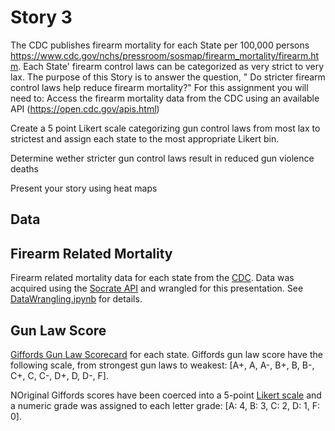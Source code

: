 # Story 3

The CDC publishes firearm mortality for each State per 100,000 persons https://www.cdc.gov/nchs/pressroom/sosmap/firearm_mortality/firearm.htm. Each State' firearm control laws can be categorized as very strict to very lax. The purpose of this Story is to answer the question, " Do stricter firearm control laws help reduce firearm mortality?"
For this assignment you will need to:
Access the firearm mortality data from the CDC using an available API (https://open.cdc.gov/apis.html)

Create a 5 point Likert scale categorizing gun control laws from most lax to strictest and assign each state to the most appropriate Likert bin.

Determine wether stricter gun control laws result in reduced gun violence deaths

Present your story using  heat maps

## Data

## Firearm Related Mortality
Firearm related mortality data for each state from the [CDC](https://www.cdc.gov/nchs/pressroom/sosmap/firearm_mortality/firearm.htm). Data was acquired using the [Socrate API](https://dev.socrata.com) and wrangled for this presentation. See [DataWrangling.ipynb](https://github.com/CUNY-SPS-Data-Science-Program/your-bio-himalayahall/blob/main/Story%203/DataWrangling.ipynb) for details.

## Gun Law Score
[Giffords Gun Law Scorecard](https://giffords.org/lawcenter/resources/scorecard) for each state. Giffords gun law score have the following scale, from strongest gun laws to weakest: \[A+, A, A-, B+, B, B-, C+, C, C-, D+, D, D-, F\]. 

NOriginal Giffords scores have been coerced into a 5-point [Likert scale](https://en.wikipedia.org/wiki/Likert_scale) and a numeric grade was assigned to each letter grade: \[A: 4, B: 3, C: 2, D: 1, F: 0\]. 

